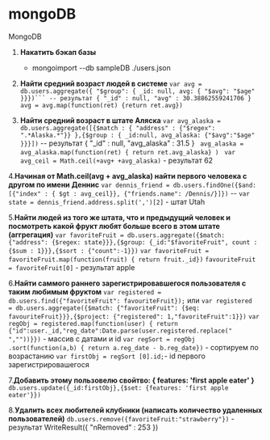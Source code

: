 # mongoDB
MongoDB
1. **Накатить бэкап базы** 
	-  mongoimport --db sampleDB ./users.json

2. **Найти средний возраст людей в системе**
``var avg = db.users.aggregate({ "$group": { _id: null, avg: { "$avg": "$age" }}})``` -- результат { "_id" : null, "avg" : 30.38862559241706 }  
avg = avg.map(function(ret) {return ret.avg})``

3.  **Найти средний возраст в штате Аляска**
  ``var avg_alaska = db.users.aggregate([{$match : { "address" : {"$regex": ".*Alaska.*"}} },{$group : { _id:null, avg_alaska: {"$avg":"$age" }}}])`` -- результат { "_id" : null, "avg_alaska" : 31.5 }
   `` avg_alaska = avg_alaska.map(function(ret) { return ret.avg_alaska} )``
   `` var avg_ceil = Math.ceil(+avg+ +avg_alaska)`` - результат 62
   
4.**Начиная от Math.ceil(avg + avg_alaska) найти первого человека с другом по имени Деннис**
``var dennis_friend = db.users.findOne({$and: [{"index" : { $gt : avg_ceil}}, {"friends.name": /Dennis/}]})`` -- 
``var state = dennis_friend.address.split(',')[2]`` - штат Utah

5.**Найти людей из того же штата, что и предыдущий человек и посмотреть какой фрукт любят больше всего в этом штате (аггрегация)**
``var favoriteFruit = db.users.aggregate({$match: {"address": {$regex: state}}},{$group: {_id:"$favoriteFruit", count : {$sum : 1}}},{$sort : {"count":-1}})``
``var favoriteFruit = favoriteFruit.map(function(fruit) { return fruit._id})``
``favouriteFruit = favoriteFruit[0]`` - результат apple

 6.**Найти саммого раннего зарегистрировавшегося пользователя с таким любимым фруктом**
``var registered = db.users.find({"favoriteFruit": favouriteFruit});``
или ``var registered  = db.users.aggregate({$match: {"favoriteFruit": {$eq: favouriteFruit}}},{$project: {"registered": 1,"favoriteFruit":1}})``
``var regObj = registered.map(function(user) { return {"id":user._id,"reg_date":Date.parse(user.registered.replace(" ",""))}})`` - массив с датами и id
``var regSort = regObj .sort(function(a,b) { return a.reg_date - b.reg_date})`` - сортируем по возрастанию
``var firstObj = regSort [0].id;``- id первого зарегистрировашегося

7.**Добавить этому пользовелю свойтво: { features: 'first apple eater' }**
``db.users.update({_id:firstObj},{$set: {features: 'first apple eater'}})``

8.**Удалить всех любителей клубники (написать количество удаленных пользователей)**
``db.users.remove({favoriteFruit:"strawberry"})`` - результат WriteResult({ "nRemoved" : 253 })

